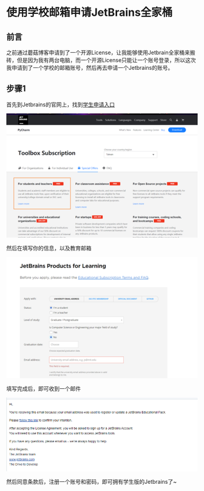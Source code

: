 # 使用学校邮箱申请JetBrains全家桶

## 前言

之前通过蘑菇博客申请到了一个开源License，让我能够使用Jetbrain全家桶来搬砖，但是因为我有两台电脑，而一个开源License只能让一个账号登录，所以这次我申请到了一个学校的邮箱账号，然后再去申请一个Jetbrains的账号。

## 步骤1

首先到Jetbrains的官网上，找到[学生申请入口](https://www.jetbrains.com/pycharm/buy/?fromIDE#discounts?billing=yearly)


![image-20200908185502429](images/image-20200908185502429.png)

然后在填写你的信息，以及教育邮箱


![image-20200908190155994](images/image-20200908190155994.png)

填写完成后，即可收到一个邮件


![image-20200908190218912](images/image-20200908190218912.png)

然后同意条款后，注册一个账号和密码，即可拥有学生版的Jetbrains了~
